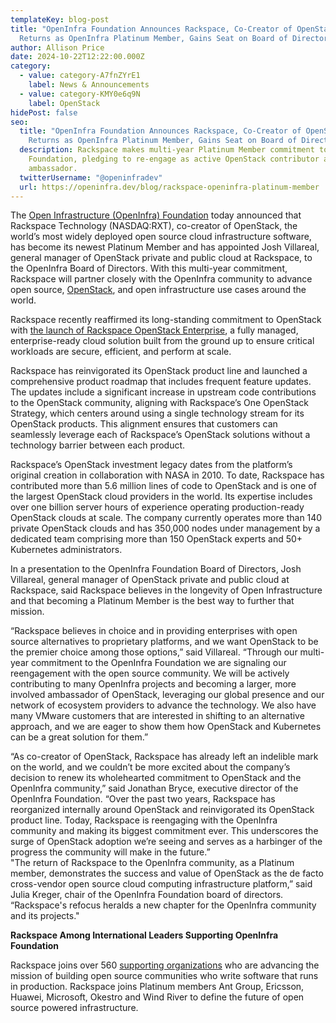 ```yaml
---
templateKey: blog-post
title: "OpenInfra Foundation Announces Rackspace, Co-Creator of OpenStack,
  Returns as OpenInfra Platinum Member, Gains Seat on Board of Directors  "
author: Allison Price
date: 2024-10-22T12:22:00.000Z
category:
  - value: category-A7fnZYrE1
    label: News & Announcements
  - value: category-KMY0e6q9N
    label: OpenStack
hidePost: false
seo:
  title: "OpenInfra Foundation Announces Rackspace, Co-Creator of OpenStack,
    Returns as OpenInfra Platinum Member, Gains Seat on Board of Directors  "
  description: Rackspace makes multi-year Platinum Member commitment to OpenInfra
    Foundation, pledging to re-engage as active OpenStack contributor and
    ambassador.
  twitterUsername: "@openinfradev"
  url: https://openinfra.dev/blog/rackspace-openinfra-platinum-member
---
```

The [Open Infrastructure (OpenInfra) Foundation](http://openinfra.dev) today announced that Rackspace Technology (NASDAQ:RXT), co-creator of OpenStack, the world’s most widely deployed open source cloud infrastructure software, has become its newest Platinum Member and has appointed Josh Villareal, general manager of OpenStack private and public cloud at Rackspace, to the OpenInfra Board of Directors. With this multi-year commitment, Rackspace will partner closely with the OpenInfra community to advance open source, [OpenStack](https://www.openstack.org/), and open infrastructure use cases around the world.

Rackspace recently reaffirmed its long-standing commitment to OpenStack with [the launch of Rackspace OpenStack Enterprise](https://www.globenewswire.com/news-release/2024/08/20/2932865/0/en/Rackspace-Technology-Delivers-on-Long-standing-Commitment-to-OpenStack-Community-with-Launch-of-OpenStack-Enterprise.html), a fully managed, enterprise-ready cloud solution built from the ground up to ensure critical workloads are secure, efficient, and perform at scale. 

Rackspace has reinvigorated its OpenStack product line and launched a comprehensive product roadmap that includes frequent feature updates. The updates include a significant increase in upstream code contributions to the OpenStack community, aligning with Rackspace’s One OpenStack Strategy, which centers around using a single technology stream for its OpenStack products. This alignment ensures that customers can seamlessly leverage each of Rackspace’s OpenStack solutions without a technology barrier between each product.

Rackspace’s OpenStack investment legacy dates from the platform’s original creation in collaboration with NASA in 2010. To date, Rackspace has contributed more than 5.6 million lines of code to OpenStack and is one of the largest OpenStack cloud providers in the world. Its expertise includes over one billion server hours of experience operating production-ready OpenStack clouds at scale. The company currently operates more than 140 private OpenStack clouds and has 350,000 nodes under management by a dedicated team comprising more than 150 OpenStack experts and 50+ Kubernetes administrators.

In a presentation to the OpenInfra Foundation Board of Directors, Josh Villareal, general manager of OpenStack private and public cloud at Rackspace, said Rackspace believes in the longevity of Open Infrastructure and that becoming a Platinum Member is the best way to further that mission. 

“Rackspace believes in choice and in providing enterprises with open source alternatives to proprietary platforms, and we want OpenStack to be the premier choice among those options,” said Villareal. “Through our multi-year commitment to the OpenInfra Foundation we are signaling our reengagement with the open source community. We will be actively contributing to many OpenInfra projects and becoming a larger, more involved ambassador of OpenStack, leveraging our global presence and our network of ecosystem providers to advance the technology. We also have many VMware customers that are interested in shifting to an alternative approach, and we are eager to show them how OpenStack and Kubernetes can be a great solution for them.”

“As co-creator of OpenStack, Rackspace has already left an indelible mark on the world, and we couldn’t be more excited about the company’s decision to renew its wholehearted commitment to OpenStack and the OpenInfra community,” said Jonathan Bryce, executive director of the OpenInfra Foundation. “Over the past two years, Rackspace has reorganized internally around OpenStack and reinvigorated its OpenStack product line. Today, Rackspace is reengaging with the OpenInfra community and making its biggest commitment ever. This underscores the surge of OpenStack adoption we’re seeing and serves as a harbinger of the progress the community will make in the future.”\
"The return of Rackspace to the OpenInfra community, as a Platinum member, demonstrates the success and value of OpenStack as the de facto cross-vendor open source cloud computing infrastructure platform,” said Julia Kreger, chair of the OpenInfra Foundation board of directors. “Rackspace's refocus heralds a new chapter for the OpenInfra community and its projects."

**Rackspace Among International Leaders Supporting OpenInfra Foundation**

Rackspace joins over 560 [supporting organizations](https://openinfra.dev/members/) who are advancing the mission of building open source communities who write software that runs in production. Rackspace joins Platinum members Ant Group, Ericsson, Huawei, Microsoft, Okestro and Wind River to define the future of open source powered infrastructure.